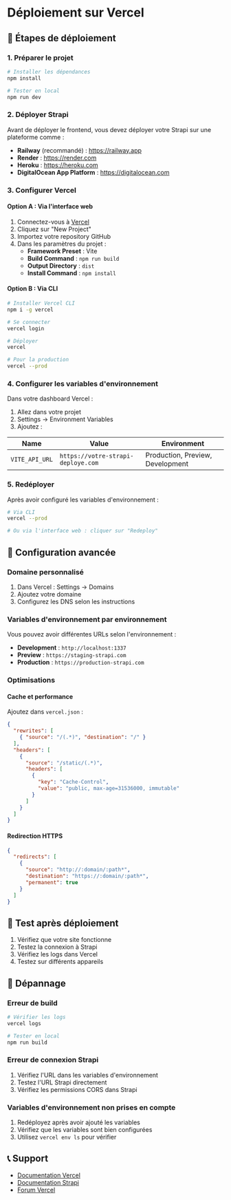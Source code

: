 # Déploiement sur Vercel

## 🚀 Étapes de déploiement

### 1. Préparer le projet

```bash
# Installer les dépendances
npm install

# Tester en local
npm run dev
```

### 2. Déployer Strapi

Avant de déployer le frontend, vous devez déployer votre Strapi sur une plateforme comme :

- **Railway** (recommandé) : https://railway.app
- **Render** : https://render.com
- **Heroku** : https://heroku.com
- **DigitalOcean App Platform** : https://digitalocean.com

### 3. Configurer Vercel

#### Option A : Via l'interface web

1. Connectez-vous à [Vercel](https://vercel.com)
2. Cliquez sur "New Project"
3. Importez votre repository GitHub
4. Dans les paramètres du projet :
   - **Framework Preset** : Vite
   - **Build Command** : `npm run build`
   - **Output Directory** : `dist`
   - **Install Command** : `npm install`

#### Option B : Via CLI

```bash
# Installer Vercel CLI
npm i -g vercel

# Se connecter
vercel login

# Déployer
vercel

# Pour la production
vercel --prod
```

### 4. Configurer les variables d'environnement

Dans votre dashboard Vercel :

1. Allez dans votre projet
2. Settings → Environment Variables
3. Ajoutez :

| Name | Value | Environment |
|------|-------|-------------|
| `VITE_API_URL` | `https://votre-strapi-deploye.com` | Production, Preview, Development |

### 5. Redéployer

Après avoir configuré les variables d'environnement :

```bash
# Via CLI
vercel --prod

# Ou via l'interface web : cliquer sur "Redeploy"
```

## 🔧 Configuration avancée

### Domaine personnalisé

1. Dans Vercel : Settings → Domains
2. Ajoutez votre domaine
3. Configurez les DNS selon les instructions

### Variables d'environnement par environnement

Vous pouvez avoir différentes URLs selon l'environnement :

- **Development** : `http://localhost:1337`
- **Preview** : `https://staging-strapi.com`
- **Production** : `https://production-strapi.com`

### Optimisations

#### Cache et performance

Ajoutez dans `vercel.json` :

```json
{
  "rewrites": [
    { "source": "/(.*)", "destination": "/" }
  ],
  "headers": [
    {
      "source": "/static/(.*)",
      "headers": [
        {
          "key": "Cache-Control",
          "value": "public, max-age=31536000, immutable"
        }
      ]
    }
  ]
}
```

#### Redirection HTTPS

```json
{
  "redirects": [
    {
      "source": "http://:domain/:path*",
      "destination": "https://:domain/:path*",
      "permanent": true
    }
  ]
}
```

## 🧪 Test après déploiement

1. Vérifiez que votre site fonctionne
2. Testez la connexion à Strapi
3. Vérifiez les logs dans Vercel
4. Testez sur différents appareils

## 🚨 Dépannage

### Erreur de build

```bash
# Vérifier les logs
vercel logs

# Tester en local
npm run build
```

### Erreur de connexion Strapi

1. Vérifiez l'URL dans les variables d'environnement
2. Testez l'URL Strapi directement
3. Vérifiez les permissions CORS dans Strapi

### Variables d'environnement non prises en compte

1. Redéployez après avoir ajouté les variables
2. Vérifiez que les variables sont bien configurées
3. Utilisez `vercel env ls` pour vérifier

## 📞 Support

- [Documentation Vercel](https://vercel.com/docs)
- [Documentation Strapi](https://docs.strapi.io)
- [Forum Vercel](https://github.com/vercel/vercel/discussions) 
